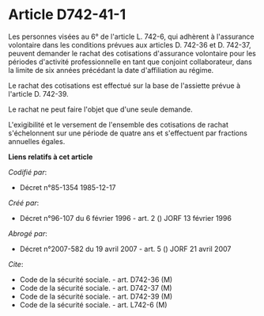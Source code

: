 # Article D742-41-1

Les personnes visées au 6° de l'article L. 742-6, qui adhèrent à l'assurance volontaire dans les conditions prévues aux
articles D. 742-36 et D. 742-37, peuvent demander le rachat des cotisations d'assurance volontaire pour les périodes
d'activité professionnelle en tant que conjoint collaborateur, dans la limite de six années précédant la date d'affiliation
au régime.

Le rachat des cotisations est effectué sur la base de l'assiette prévue à l'article D. 742-39.

Le rachat ne peut faire l'objet que d'une seule demande.

L'exigibilité et le versement de l'ensemble des cotisations de rachat s'échelonnent sur une période de quatre ans et
s'effectuent par fractions annuelles égales.

**Liens relatifs à cet article**

_Codifié par_:

  - Décret n°85-1354 1985-12-17

_Créé par_:

  - Décret n°96-107 du 6 février 1996 - art. 2 () JORF 13 février 1996

_Abrogé par_:

  - Décret n°2007-582 du 19 avril 2007 - art. 5 () JORF 21 avril 2007

_Cite_:

  - Code de la sécurité sociale. - art. D742-36 (M)
  - Code de la sécurité sociale. - art. D742-37 (M)
  - Code de la sécurité sociale. - art. D742-39 (M)
  - Code de la sécurité sociale. - art. L742-6 (M)
